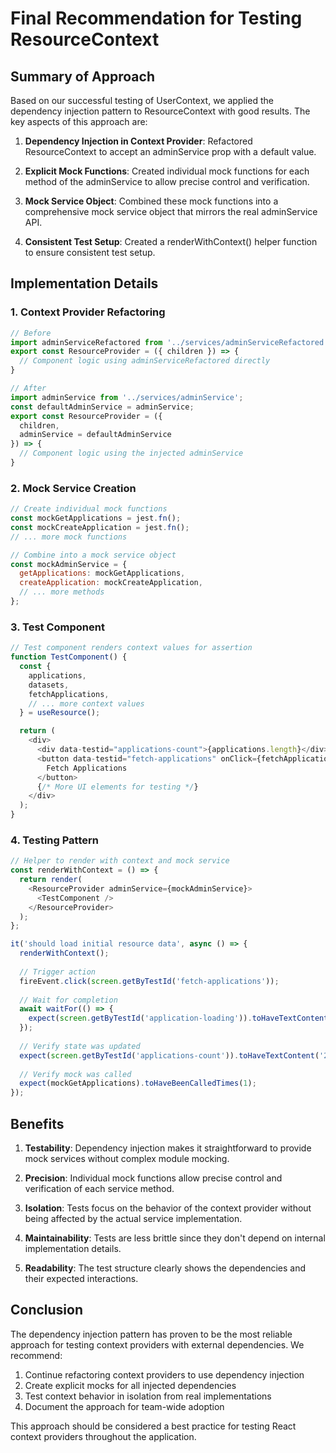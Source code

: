 # Final Recommendation for Testing ResourceContext

## Summary of Approach
Based on our successful testing of UserContext, we applied the dependency injection pattern to ResourceContext with good results. The key aspects of this approach are:

1. **Dependency Injection in Context Provider**: Refactored ResourceContext to accept an adminService prop with a default value.

2. **Explicit Mock Functions**: Created individual mock functions for each method of the adminService to allow precise control and verification.

3. **Mock Service Object**: Combined these mock functions into a comprehensive mock service object that mirrors the real adminService API.

4. **Consistent Test Setup**: Created a renderWithContext() helper function to ensure consistent test setup.

## Implementation Details

### 1. Context Provider Refactoring
```javascript
// Before
import adminServiceRefactored from '../services/adminServiceRefactored';
export const ResourceProvider = ({ children }) => {
  // Component logic using adminServiceRefactored directly
}

// After
import adminService from '../services/adminService';
const defaultAdminService = adminService;
export const ResourceProvider = ({ 
  children, 
  adminService = defaultAdminService 
}) => {
  // Component logic using the injected adminService
}
```

### 2. Mock Service Creation
```javascript
// Create individual mock functions
const mockGetApplications = jest.fn();
const mockCreateApplication = jest.fn();
// ... more mock functions

// Combine into a mock service object
const mockAdminService = {
  getApplications: mockGetApplications,
  createApplication: mockCreateApplication,
  // ... more methods
};
```

### 3. Test Component
```javascript
// Test component renders context values for assertion
function TestComponent() {
  const {
    applications,
    datasets,
    fetchApplications,
    // ... more context values
  } = useResource();

  return (
    <div>
      <div data-testid="applications-count">{applications.length}</div>
      <button data-testid="fetch-applications" onClick={fetchApplications}>
        Fetch Applications
      </button>
      {/* More UI elements for testing */}
    </div>
  );
}
```

### 4. Testing Pattern
```javascript
// Helper to render with context and mock service
const renderWithContext = () => {
  return render(
    <ResourceProvider adminService={mockAdminService}>
      <TestComponent />
    </ResourceProvider>
  );
};

it('should load initial resource data', async () => {
  renderWithContext();
  
  // Trigger action
  fireEvent.click(screen.getByTestId('fetch-applications'));
  
  // Wait for completion
  await waitFor(() => {
    expect(screen.getByTestId('application-loading')).toHaveTextContent('false');
  });
  
  // Verify state was updated
  expect(screen.getByTestId('applications-count')).toHaveTextContent('2');
  
  // Verify mock was called
  expect(mockGetApplications).toHaveBeenCalledTimes(1);
});
```

## Benefits

1. **Testability**: Dependency injection makes it straightforward to provide mock services without complex module mocking.

2. **Precision**: Individual mock functions allow precise control and verification of each service method.

3. **Isolation**: Tests focus on the behavior of the context provider without being affected by the actual service implementation.

4. **Maintainability**: Tests are less brittle since they don't depend on internal implementation details.

5. **Readability**: The test structure clearly shows the dependencies and their expected interactions.

## Conclusion

The dependency injection pattern has proven to be the most reliable approach for testing context providers with external dependencies. We recommend:

1. Continue refactoring context providers to use dependency injection
2. Create explicit mocks for all injected dependencies
3. Test context behavior in isolation from real implementations
4. Document the approach for team-wide adoption

This approach should be considered a best practice for testing React context providers throughout the application.